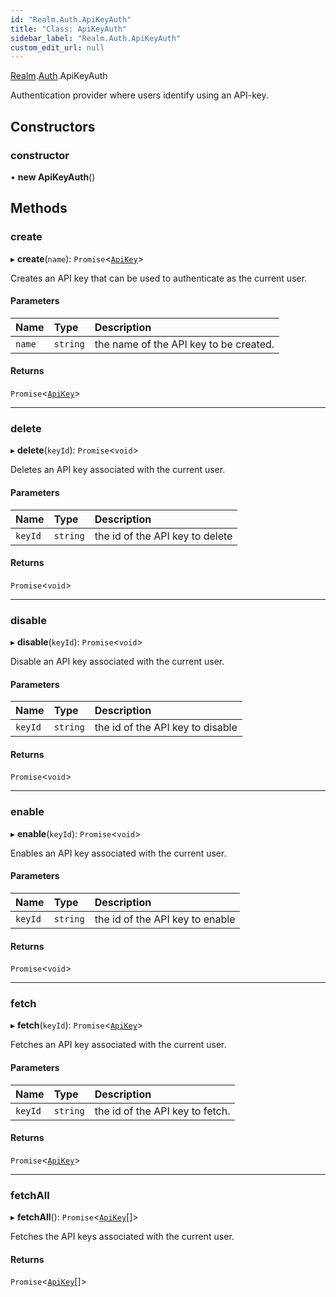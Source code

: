 ```yaml
---
id: "Realm.Auth.ApiKeyAuth"
title: "Class: ApiKeyAuth"
sidebar_label: "Realm.Auth.ApiKeyAuth"
custom_edit_url: null
---
```


[Realm](../namespaces/Realm).[Auth](../namespaces/Realm.Auth).ApiKeyAuth

Authentication provider where users identify using an API-key.

## Constructors

### constructor

• **new ApiKeyAuth**()

## Methods

### create

▸ **create**(`name`): `Promise`<[`ApiKey`](../namespaces/Realm.Auth#apikey)\>

Creates an API key that can be used to authenticate as the current user.

#### Parameters

| Name | Type | Description |
| :------ | :------ | :------ |
| `name` | `string` | the name of the API key to be created. |

#### Returns

`Promise`<[`ApiKey`](../namespaces/Realm.Auth#apikey)\>

___

### delete

▸ **delete**(`keyId`): `Promise`<`void`\>

Deletes an API key associated with the current user.

#### Parameters

| Name | Type | Description |
| :------ | :------ | :------ |
| `keyId` | `string` | the id of the API key to delete |

#### Returns

`Promise`<`void`\>

___

### disable

▸ **disable**(`keyId`): `Promise`<`void`\>

Disable an API key associated with the current user.

#### Parameters

| Name | Type | Description |
| :------ | :------ | :------ |
| `keyId` | `string` | the id of the API key to disable |

#### Returns

`Promise`<`void`\>

___

### enable

▸ **enable**(`keyId`): `Promise`<`void`\>

Enables an API key associated with the current user.

#### Parameters

| Name | Type | Description |
| :------ | :------ | :------ |
| `keyId` | `string` | the id of the API key to enable |

#### Returns

`Promise`<`void`\>

___

### fetch

▸ **fetch**(`keyId`): `Promise`<[`ApiKey`](../namespaces/Realm.Auth#apikey)\>

Fetches an API key associated with the current user.

#### Parameters

| Name | Type | Description |
| :------ | :------ | :------ |
| `keyId` | `string` | the id of the API key to fetch. |

#### Returns

`Promise`<[`ApiKey`](../namespaces/Realm.Auth#apikey)\>

___

### fetchAll

▸ **fetchAll**(): `Promise`<[`ApiKey`](../namespaces/Realm.Auth#apikey)[]\>

Fetches the API keys associated with the current user.

#### Returns

`Promise`<[`ApiKey`](../namespaces/Realm.Auth#apikey)[]\>
